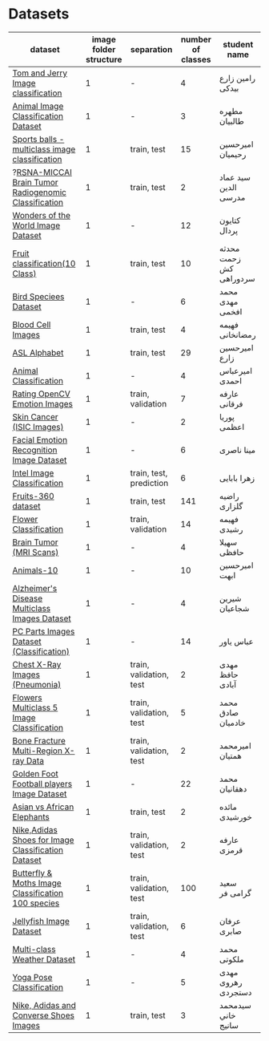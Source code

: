 # Datasets

| dataset                                                                                                                                               | image folder structure | separation              | number of classes | student name           |
| ----------------------------------------------------------------------------------------------------------------------------------------------------- | ---------------------- | ----------------------- | ----------------- | ---------------------- |
| [Tom and Jerry Image classification](https://www.kaggle.com/datasets/balabaskar/tom-and-jerry-image-classification)                                   | 1                      | -                       | 4                 | رامین زارع بیدکی       |
| [Animal Image Classification Dataset](https://www.kaggle.com/datasets/borhanitrash/animal-image-classification-dataset)                               | 1                      | -                       | 3                 | مطهره طالبیان          |
| [Sports balls - multiclass image classification](https://www.kaggle.com/datasets/samuelcortinhas/sports-balls-multiclass-image-classification)        | 1                      | train, test             | 15                | امیرحسین رحیمیان       |
| ?[RSNA-MICCAI Brain Tumor Radiogenomic Classification](https://www.kaggle.com/competitions/rsna-miccai-brain-tumor-radiogenomic-classification)       | 1                      | train, test             | 2                 | سید عماد الدین مدرسی   |
| [Wonders of the World Image Dataset](https://www.kaggle.com/datasets/balabaskar/wonders-of-the-world-image-classification)                            | 1                      | -                       | 12                | کتایون پردال           |
| [Fruit classification(10 Class)](https://www.kaggle.com/datasets/karimabdulnabi/fruit-classification10-class)                                         | 1                      | train, test             | 10                | محدثه زحمت کش سردوراهی |
| [Bird Speciees Dataset](https://www.kaggle.com/datasets/rahmasleam/bird-speciees-dataset)                                                             | 1                      | -                       | 6                 | محمد مهدی افخمی        |
| [Blood Cell Images](https://www.kaggle.com/datasets/paultimothymooney/blood-cells)                                                                    | 1                      | train, test             | 4                 | فهیمه رمضانخانی        |
| [ASL Alphabet](https://www.kaggle.com/datasets/grassknoted/asl-alphabet)                                                                              | 1                      | train, test             | 29                | امیرحسین زارع          |
| [Animal Classification](https://www.kaggle.com/datasets/ayushv322/animal-classification)                                                              | 1                      | -                       | 4                 | امیرعباس احمدی         |
| [Rating OpenCV Emotion Images](https://www.kaggle.com/datasets/juniorbueno/rating-opencv-emotion-images)                                              | 1                      | train, validation       | 7                 | عارفه فرقانی           |
| [Skin Cancer (ISIC Images)](https://www.kaggle.com/datasets/rm1000/skin-cancer-isic-images)                                                           | 1                      | -                       | 2                 | پوریا اعظمی            |
| [Facial Emotion Recognition Image Dataset](https://www.kaggle.com/datasets/sujaykapadnis/emotion-recognition-dataset)                                 | 1                      | -                       | 6                 | مینا ناصری             |
| [Intel Image Classification](https://www.kaggle.com/datasets/puneet6060/intel-image-classification)                                                   | 1                      | train, test, prediction | 6                 | زهرا بابایی            |
| [Fruits-360 dataset](https://www.kaggle.com/datasets/moltean/fruits)                                                                                  | 1                      | train, test             | 141               | راضیه گلزاری           |
| [Flower Classification](https://www.kaggle.com/datasets/marquis03/flower-classification)                                                              | 1                      | train, validation       | 14                | فهیمه رشیدی            |
| [Brain Tumor (MRI Scans)](https://www.kaggle.com/datasets/rm1000/brain-tumor-mri-scans)                                                               | 1                      | -                       | 4                 | سهیلا حافظی            |
| [Animals-10](https://www.kaggle.com/datasets/alessiocorrado99/animals10)                                                                              | 1                      | -                       | 10                | امیرحسین ابهت          |
| [Alzheimer's Disease Multiclass Images Dataset](https://www.kaggle.com/datasets/aryansinghal10/alzheimers-multiclass-dataset-equal-and-augmented)     | 1                      | -                       | 4                 | شیرین شجاعیان          |
| [PC Parts Images Dataset (Classification)](https://www.kaggle.com/datasets/asaniczka/pc-parts-images-dataset-classification)                          | 1                      | -                       | 14                | عباس یاور              |
| [Chest X-Ray Images (Pneumonia)](https://www.kaggle.com/datasets/paultimothymooney/chest-xray-pneumonia)                                              | 1                      | train, validation, test | 2                 | مهدی حافظ آبادی        |
| [Flowers Multiclass 5 Image Classification](https://www.kaggle.com/datasets/sujaykapadnis/flowers-image-classification)                               | 1                      | train, validation, test | 5                 | محمد صادق خادمیان      |
| [Bone Fracture Multi-Region X-ray Data](https://www.kaggle.com/datasets/bmadushanirodrigo/fracture-multi-region-x-ray-data)                           | 1                      | train, validation, test | 2                 | امیرمحمد همتیان        |
| [Golden Foot Football players Image Dataset](https://www.kaggle.com/datasets/balabaskar/golden-foot-football-players-image-dataset)                   | 1                      | -                       | 22                | محمد دهقانیان          |
| [Asian vs African Elephants](https://www.kaggle.com/datasets/vivmankar/asian-vs-african-elephant-image-classification)                                | 1                      | train, test             | 2                 | مائده خورشیدی          |
| [Nike,Adidas Shoes for Image Classification Dataset](https://www.kaggle.com/datasets/ifeanyinneji/nike-adidas-shoes-for-image-classification-dataset) | 1                      | train, validation, test | 2                 | عارفه قرمزی            |
| [Butterfly & Moths Image Classification 100 species](https://www.kaggle.com/datasets/gpiosenka/butterfly-images40-species)                            | 1                      | train, validation, test | 100               | سعید گرامی فر          |
| [Jellyfish Image Dataset](https://www.kaggle.com/datasets/anshtanwar/jellyfish-types)                                                                 | 1                      | train, validation, test | 6                 | عرفان صابری            |
| [Multi-class Weather Dataset](https://www.kaggle.com/datasets/pratik2901/multiclass-weather-dataset)                                                  | 1                      | -                       | 4                 | محمد ملکوتی            |
| [Yoga Pose Classification](https://www.kaggle.com/datasets/ujjwalchowdhury/yoga-pose-classification)                                                  | 1                      | -                       | 5                 | مهدی رهروی دستجردی     |
| [Nike, Adidas and Converse Shoes Images](https://www.kaggle.com/datasets/die9origephit/nike-adidas-and-converse-imaged)                               | 1                      | train, test             | 3                 | سيدمحمد خاني سانيج     |

